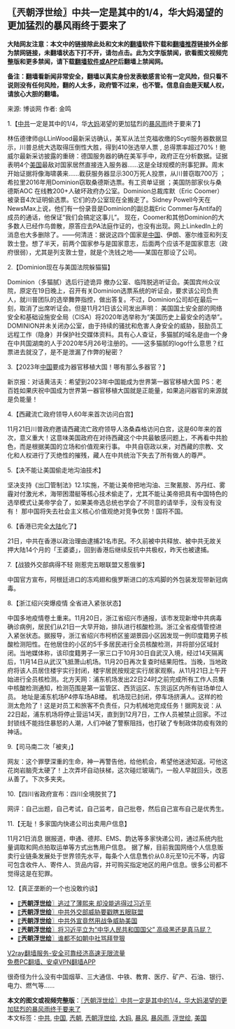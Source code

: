  <h2>〖兲朝浮世绘〗中共一定是其中的1/4，华大妈渴望的更加猛烈的暴风雨终于要来了</h2> <p class="notice"><b>大陆网友注意：本文中的链接除此处和文末的<a href="https://github.com/bannedbook/fanqiang" >翻墙</a>软件下载和<a href="https://github.com/killgcd/justmysocks/blob/master/README.md">翻墙推荐</a>链接外全部为禁网链接，未翻墙状态下打不开，请勿点击。此为文字版禁闻，欲看图文视频完整版和更多禁闻，请下载<a href="https://github.com/bannedbook/fanqiang">翻墙软件或APP</a>后翻墙上禁闻网。</p><p>备注：翻墙看新闻非常安全，翻墙以真实身份发表敏感言论有一定风险，但只看不说则没有任何风险，翻的人太多，政府管不过来，也不管。信息自由是天赋人权，请放心大胆的翻墙。</b></p>  <div class="entry"> <p>来源:&nbsp;博谈网                            作者:&nbsp;金鸣                           </p> <p>1.【<a href="https://www.bannedbook.org/bnews/tag/%e4%b8%ad%e5%85%b1/" class="st_tag internal_tag" rel="tag" title="标签 中共 下的日志">中共</a>一定是其中的1/4，华<a href="https://www.bannedbook.org/bnews/tag/%e5%a4%a7%e5%a6%88/" class="st_tag internal_tag" rel="tag" title="标签 大妈 下的日志">大妈</a>渴望的更加猛烈的<a href="https://www.bannedbook.org/bnews/tag/%E6%9A%B4%E9%A3%8E%E9%9B%A8/" class="st_tag internal_tag" rel="tag" title="标签 暴风雨 下的日志">暴风雨</a>终于要来了】</p> <p></p> <p>林伍德律师@LLinWood最新采访确认，美军从法兰克福收缴的Scytl服务器数据显示，川普总统大选取得压倒性大胜，得到410张选举人票 , 总得票率超过70%！鲍威尔最新采访披露的重磅：德国服务器的确在美军手中，政府正在分析数据。证据表明4个<a href="https://www.bannedbook.org/bnews/tag/%e7%be%8e%e5%9b%bd/" class="st_tag internal_tag" rel="tag" title="标签 美国 下的日志">美国</a>最敌对国家居然直接连入服务器……这是全球规模的刑事犯罪。周末开始证据将像海啸袭来……截获服务器显示300万死人投票，从川普窃取700万 ；希拉里2016年用Dominion窃取桑德斯选票。有工资单证据 ；美国防部家伙与桑德斯AOC 在线教200+人破坏政府办公室。Dominion总裁库默（Eric Coomer）被录音4次证明偷选票。它们的办公室现在全搬走了。Sidney Powell今天在NewsMax上说，他们有一份录音是Dominion的副总裁Eric Commer与Antifa的成员的通话，他保证“我们会搞定这事儿”。 现在，Coomer和其他Dominion的大多数人已经作鸟兽散，原答应去PA法庭作证的，也没有出现。网上LinkedIn上的消息也大多删除了。——何清涟：据说这四个国家是<span class='wp_keywordlink_affiliate'><a href="https://www.bannedbook.org/" title="中国" target="_blank">中国</a></span>、伊朗、塞尔维亚和列支敦士登。想了半天，前两个国家参与是国家意志，后面两个应该不是国家意志（政府很弱），尤其是列支敦士登，就是个洗钱之地——某国在那设了公司。</p> <p>2.【Dominion现在与美国法院躲猫猫】</p> <p></p> <p>Dominion（多猫腻）选后行迹诡异 撤办公室、临阵脱逃听证会。美国宾州众议院，原定在19日晚上，召开有关Dominion选票系统的听证会，要求该公司负责人，就川普团队的选举舞弊指控，做出答复。不过，Dominion公司却在最后一刻，取消了出席听证会。但是11月21日该公司发出声明： 美国国土安全部的网络安全和基础设施安全局（CISA）将2020年选举称为“美国历史上最安全的选举”。DOMINION并未关闭办公室，由于持续的骚扰和危害人身安全的威胁，鼓励员工远程工作（隐身）并保护社交媒体资料。具有心人查证，多猫腻的域名是由一个身在中共国湖南的人于2020年5月26号注册的。——这多猫腻的logo什么意思？红票进去就没了，是不是泄漏了作弊的秘密？</p> <p>3.【2023年<a href="https://www.bannedbook.org/bnews/tag/%E4%B8%AD%E5%9B%BD/" class="st_tag internal_tag" rel="tag" title="标签 中国 下的日志">中国</a>要成为器官移植大国！哪有那么多器官？】</p> <p></p>  <p>新京报：对话黄洁夫：希望到2023年中国能成为世界第一器官移植大国 PS：老百姓如果庆祝中国成为世界第一器官移植大国就是正能量，如果追问器官的来源就是负能量！</p> <p>4.【西藏流亡政府领导人60年来首次访问白宫】</p> <p></p> <p>11月21日川普政府邀请西藏流亡政府领导人洛桑森格访问白宫，这是60年来的首次，意义重大！这意味美国政府在对待西藏这个中共最敏感问题上，不再看中共脸色，而是根据美国的立场和价值观来行事。 中共自窃政以来，对西藏的宗教、文化和人权进行了灭绝性的摧残，藏人在中共统治下失去了所有做人的尊严。</p> <p>5.【决不能让美国偷走地沟油技术】</p> <p></p> <p>坚决支持《出囗管制法》12.1实施，不能让美帝把地沟油、三聚氰胺、苏丹红、雾霾对付激光术，海带困潜艇等核心技术偷走了，尤其不能让美帝把具有中国特色的选举模式让美帝学会了，如果美帝选总统也学会了不同意的请举手，没有没有没有！ 那中国将失去社会主义核心价值观绝对竞争优势！国将不国。</p> <p>6.【香港已完全<span class='wp_keywordlink_affiliate'><a href="https://www.bannedbook.org/" title="大陆" target="_blank">大陆</a></span>化了】</p> <p></p>  <p>21日，中共在香港以政治理由逮捕21名市民。不久前被中共释放、被中共无故关押大陆14个月的「王婆婆」，回到香港后继续反抗中共极权，昨天也被逮捕。</p> <p>7.【战狼外交部病得不轻 刚惹完五眼联盟又惹俄爹】</p> <p></p> <p>中国官方宣布，阿根廷进口的冻鸡翅和俄罗斯进口的冻鸡脚的外包装发现带新冠病毒。</p> <p>8.【浙江绍兴突爆疫情 全省进入紧张状态】</p> <p></p> <p>中国多地疫情卷土重来。11月20日，浙江省绍兴市通报，该市发现新增中共病毒确诊病例，居民们从21日一大早开始，排队进行核酸检测。浙江全省疫情管控进入紧张状态。据报导，浙江省绍兴市柯桥区鉴湖景园小区因发现一例印度籍男子核酸检测阳性。在他居住的小区的5千多居民进行全员核酸检测，并将部分区域封闭。当地媒体称，该印度籍男子一家三口于10月30日自武汉入境，经过14天隔离后，11月14日从武汉飞抵萧山机场。11月20日再次复查时结果阳性。当晚，当地政府将该人员居住楼宇实行封闭，楼宇居民按规定实行居家观察。从11月21日上午开始进行全员核检测。北方天网：浦东机场发出22日24时之前完成所有工作人员集中核酸检测通知，检测范围是第一监管区、西货运区、东货运区内所有驻场单位人员。 地址是浦东机场P4停车场AB楼。 机场现已封闭，停车场挤满人。这样的检测太危险了！这是对员工和旅客不负责任，只为机械地完成任务！据网友说：从22日起，浦东机场将停止营运14天，直到到12月7日，工作人员被禁止回家。不过封锁线不能挡住暴怒的人潮，人们冲破了警察阻挡，也打破了专制政体防疫有效的神话。</p> <p>9.【司马南二次「被夹」】</p> <p></p>  <p>网友：这个罪孽深重的生命，神一再警告他，给他机会，希望他迷途知返。可他这花岗岩脑壳太硬了！上次弄坏自动扶梯，这次碰烂玻璃门，一般人早就回头，改恶从善了。下次多夹夹。</p> <p>10.【四川省政府宣布：四川全境脱贫了】</p> <p></p> <p>网评：自己出题，自己考试，自己监考，自己批卷，然后自己宣布自己是优秀生。</p> <p>11.【无耻！多家国内快递公司出卖用户信息】</p> <p></p> <p>11月21日消息 据报道，申通、德邦、EMS、韵达等多家快递公司，通过系统内批量调取和网点拍取运单等方式出售用户信息。 据了解，目前我国网络个人信息贩卖行业链条发展处于世界领先水平，每条个人信息售价从0.8元至10元不等，内容可包含收件人、寄件人、货品内容，并可购买指定地区的用户信息。很多公司都不觉得这是在犯罪。</p> <p>12.【真正垄断的一个也没敢约谈】</p> <p></p>  <ul class='op-related-articles' title='相关阅读'> <li><a href='https://www.bannedbook.org/bnews/ssgc/20201121/1434447.html' target='_blank'>〖<b>兲朝浮世绘</b>〗逃过了薄熙来 却没能逃得过习近平</a></li> <li><a href='https://www.bannedbook.org/bnews/ssgc/20201120/1433834.html' target='_blank'>〖<b>兲朝浮世绘</b>〗中共外交部威胁要戳瞎五眼联盟</a></li> <li><a href='https://www.bannedbook.org/bnews/ssgc/20201119/1433262.html' target='_blank'>〖<b>兲朝浮世绘</b>〗中共外宣竟然用战争威胁美国</a></li> <li><a href='https://www.bannedbook.org/bnews/ssgc/20201118/1432709.html' target='_blank'>〖<b>兲朝浮世绘</b>〗将习近平立为“中华人民共和国国父” 高级黑还是真马屁？</a></li> <li><a href='https://www.bannedbook.org/bnews/ssgc/20201117/1432166.html' target='_blank'>〖<b>兲朝浮世绘</b>〗谁都不如朝中社骂拜登狠</a></li> </ul> <p class="texttj"> <a href="https://www.bannedbook.org/forum23/topic22702.html" target="_blank">V2ray翻墙服务-安全可靠经济高速无限流量</a><br/> <a href="https://github.com/bannedbook/fanqiang/wiki/%E7%A6%81%E9%97%BB%E7%BD%91%E5%AE%89%E5%8D%93%E7%BF%BB%E5%A2%99%E6%96%B0%E9%97%BBAPP" target="_blank">免费PC翻墙、安卓VPN翻墙APP</a></p><p>很奇怪为什么没有中国烟草、三大通信、中铁、教育、医疗、矿产、石油、银行、电力、燃气等……</p><a name='sharetosocial'></a>       <div><b>本文的图文或视频完整版</b>：<a href='https://www.bannedbook.org/bnews/ssgc/20201123/1435379.html'>〖兲朝浮世绘〗中共一定是其中的1/4，华大妈渴望的更加猛烈的暴风雨终于要来了</a></div>  </div><!--END ENTRY--> <div class="postfooter"> <div>本文标签：<a href="https://www.bannedbook.org/bnews/tag/%e4%b8%ad%e5%85%b1/" rel="tag">中共</a>, <a href="https://www.bannedbook.org/bnews/tag/%E4%B8%AD%E5%9B%BD/" rel="tag">中国</a>, <a href="https://www.bannedbook.org/bnews/tag/%e5%85%b2%e6%9c%9d/" rel="tag">兲朝</a>, <a href="https://www.bannedbook.org/bnews/tag/%e5%85%b2%e6%9c%9d%e6%b5%ae%e4%b8%96%e7%bb%98/" rel="tag">兲朝浮世绘</a>, <a href="https://www.bannedbook.org/bnews/tag/%e5%a4%a7%e5%a6%88/" rel="tag">大妈</a>, <a href="https://www.bannedbook.org/bnews/tag/%E6%9A%B4%E9%A3%8E/" rel="tag">暴风</a>, <a href="https://www.bannedbook.org/bnews/tag/%E6%9A%B4%E9%A3%8E%E9%9B%A8/" rel="tag">暴风雨</a>, <a href="https://www.bannedbook.org/bnews/tag/%E6%B5%AE%E4%B8%96%E7%BB%98/" rel="tag">浮世绘</a>, <a href="https://www.bannedbook.org/bnews/tag/%e7%be%8e%e5%9b%bd/" rel="tag">美国</a></div>  </div><!--END POSTFOOTER--> 